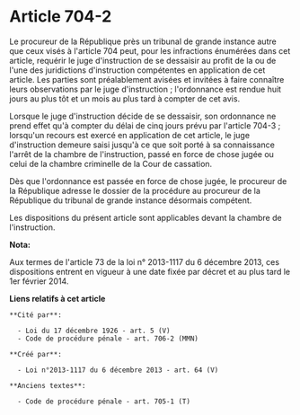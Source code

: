 # Article 704-2

Le procureur de la République près un tribunal de grande instance autre que ceux visés à l'article 704 peut, pour les
infractions énumérées dans cet article, requérir le juge d'instruction de se dessaisir au profit de la ou de l'une des
juridictions d'instruction compétentes en application de cet article. Les parties sont préalablement avisées et invitées à
faire connaître leurs observations par le juge d'instruction ; l'ordonnance est rendue huit jours au plus tôt et un mois au
plus tard à compter de cet avis.

Lorsque le juge d'instruction décide de se dessaisir, son ordonnance ne prend effet qu'à compter du délai de cinq jours prévu
par l'article 704-3 ; lorsqu'un recours est exercé en application de cet article, le juge d'instruction demeure saisi jusqu'à
ce que soit porté à sa connaissance l'arrêt de la chambre de l'instruction, passé en force de chose jugée ou celui de la
chambre criminelle de la Cour de cassation.

Dès que l'ordonnance est passée en force de chose jugée, le procureur de la République adresse le dossier de la procédure au
procureur de la République du tribunal de grande instance désormais compétent.

Les dispositions du présent article sont applicables devant la chambre de l'instruction.

**Nota:**

Aux termes de l'article 73 de la loi n° 2013-1117 du 6 décembre 2013, ces dispositions entrent en vigueur à une date fixée
par décret et au plus tard le 1er février 2014.

**Liens relatifs à cet article**

	**Cité par**:

	  - Loi du 17 décembre 1926 - art. 5 (V)
	  - Code de procédure pénale - art. 706-2 (MMN)

	**Créé par**:

	  - Loi n°2013-1117 du 6 décembre 2013 - art. 64 (V)

	**Anciens textes**:

	  - Code de procédure pénale - art. 705-1 (T)
